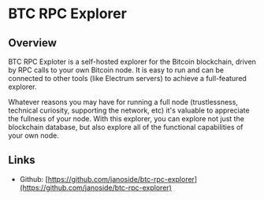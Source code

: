 # BTC RPC Explorer

## Overview
BTC RPC Exploter is a self-hosted explorer for the Bitcoin blockchain, driven by RPC calls to your own Bitcoin node. It is easy to run and can be connected to other tools (like Electrum servers) to achieve a full-featured explorer.

Whatever reasons you may have for running a full node (trustlessness, technical curiosity, supporting the network, etc) it's valuable to appreciate the fullness of your node. With this explorer, you can explore not just the blockchain database, but also explore all of the functional capabilities of your own node.

## Links
- Github: [https://github.com/janoside/btc-rpc-explorer](https://github.com/janoside/btc-rpc-explorer)
